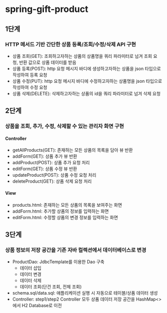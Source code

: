 # spring-gift-product

## 1단계
### HTTP 메서드 기반 간단한 상품 등록/조회/수정/삭제 API 구현
- 상품 조회(GET): 조회하고자하는 상품의 상품명을 쿼리 파라미터로 넘겨 조회 요청, 반환 값으로 상품 데이터를 받음
- 상품 등록(POST): http 요청 메시지 바디에 생성하고자하는 상품을 json 타입으로 작성하여 등록 요청
- 상품 수정(PUT): http 요청 메시지 바디에 수정하고자하는 상품명을 json 타입으로 작성하여 수정 요청
- 상품 삭제(DELETE): 삭제하고자하는 상품의 id을 쿼리 파라미터로 넘겨 삭제 요청

## 2단계
### 상품을 조회, 추가, 수정, 삭제할 수 있는 관리자 화면 구현
#### Controller
- getAllProducts(GET): 존재하는 모든 상품의 목록을 담아 뷰 반환
- addForm(GET): 상품 추가 뷰 반환
- addProduct(POST): 상품 추가 요청 처리
- editForm(GET): 상품 수정 뷰 반환
- updateProduct(POST): 상품 수정 요청 처리
- deleteProduct(GET): 상품 삭제 요청 처리
#### View
- products.html: 존재하는 모든 상품의 목록을 보여주는 화면
- addForm.html: 추가할 상품의 정보를 입력하는 화면
- editForm.html: 수정할 상품의 변경 정보를 입력하는 화면  

## 3단계
### 상품 정보의 저장 공간을 기존 자바 컬렉션에서 데이터베이스로 변경
- ProductDao: JdbcTemplate를 이용한 Dao 구축
  - 데이터 삽입
  - 데이터 변경
  - 데이터 삭제
  - 데이터 조회(단건 조회, 전체 조회)
- schema.sql/data.sql: 애플리케이션 실행 시 자동으로 테이블/상품 데이터 생성
- Controller: step1/step2 Controller 모두 상품 데이터 저장 공간을 HashMap<>에서 H2 Database로 이전